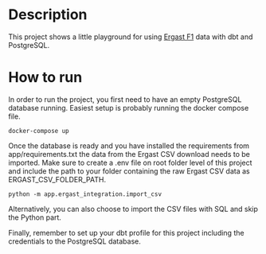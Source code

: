 # Description
This project shows a little playground for using [Ergast F1](http://ergast.com/mrd/) data with dbt and PostgreSQL. 

# How to run
In order to run the project, you first need to have an empty PostgreSQL database running. Easiest setup is probably running the docker compose file.

    docker-compose up

Once the database is ready and you have installed the requirements from app/requirements.txt the data from the Ergast CSV download needs to be imported. Make sure to create a .env file on root folder level of this project and include the path to your folder containing the raw Ergast CSV data as ERGAST_CSV_FOLDER_PATH.

    python -m app.ergast_integration.import_csv

Alternatively, you can also choose to import the CSV files with SQL and skip the Python part.

Finally, remember to set up your dbt profile for this project including the credentials to the PostgreSQL database.


